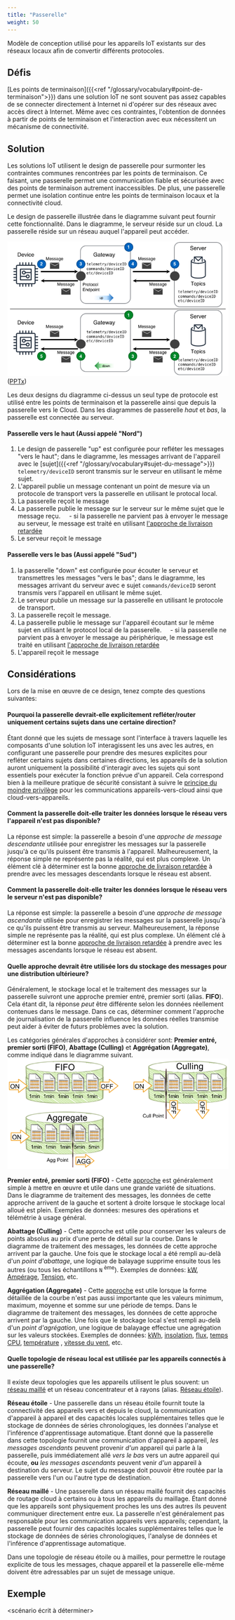 ```yaml
---
title: "Passerelle"
weight: 50
---
```


<!-- {{< synopsis-gateway >}} -->

Modèle de conception utilisé pour les appareils IoT existants sur des réseaux locaux afin de convertir différents protocoles.

<!--more-->

## Défis

[Les points de terminaison]({{<ref "/glossary/vocabulary#point-de-terminaison">}}) dans une solution IoT ne sont souvent pas assez capables de se connecter directement à Internet ni d'opérer sur des réseaux avec accès direct à Internet. Même avec ces contraintes, l'obtention de données à partir de points de terminaison et l'interaction avec eux nécessitent un mécanisme de connectivité.

## Solution

Les solutions IoT utilisent le design de passerelle pour surmonter les contraintes communes rencontrées par les points de terminaison. Ce faisant, une passerelle permet une communication fiable et sécurisée avec des points de terminaison autrement inaccessibles. De plus, une passerelle permet une isolation continue entre les points de terminaison locaux et la connectivité cloud.

Le design de passerelle illustrée dans le diagramme suivant peut fournir cette fonctionnalité. Dans le diagramme, le serveur réside sur un cloud. La passerelle réside sur un réseau auquel l'appareil peut accéder.

![Design de la passerelle](gateway.png) ([PPTx](/iot-atlas-patterns.pptx))

Les deux designs du diagramme ci-dessus un seul type de protocole est utilisé entre les points de terminaison et la passerelle ainsi que depuis la passerelle vers le Cloud. Dans les diagrammes de passerelle _haut_ et _bas_, la passerelle est connectée au serveur.

#### Passerelle vers le haut (Aussi appelé "Nord")

1. Le design de passerelle "up" est configurée pour refléter les messages "vers le haut"; dans le diagramme, les messages arrivant de l'appareil avec le [sujet]({{<ref "/glossary/vocabulary#sujet-du-message">}}) `telemetry/deviceID` seront transmis sur le serveur en utilisant le même sujet.
2. L'appareil publie un message contenant un point de mesure via un protocole de transport vers la passerelle en utilisant le protocal local.
3. La passerelle reçoit le message
4. La passerelle publie le message sur le serveur sur le même sujet que le message reçu.
       - si la passerelle ne parvient pas à envoyer le message au serveur, le message est traité en utilisant [l'approche de livraison retardée](#quelle-approche-devrait-être-utilisée-lors-du-stockage-des-messages-pour-une-distribution-ultérieure)
5. Le serveur reçoit le message

#### Passerelle vers le bas (Aussi appelé "Sud")

1. la passerelle "down" est configurée pour écouter le serveur et transmettres les messages "vers le bas"; dans le diagramme, les messages arrivant du serveur avec e sujet `commands/deviceID` seront transmis vers l'appareil en utilisant le même sujet.
2. Le serveur publie un message sur la passerelle en utilisant le protocole de transport.
3. La passerelle reçoit le message.
4. La passerelle publie le message sur l'appareil écoutant sur le même sujet en utilisant le protocol local de la passerelle.
       - si la passerelle ne parvient pas à envoyer le message au périphérique, le message est traité en utilisant [l'approche de livraison retardée](#quelle-approche-devrait-être-utilisée-lors-du-stockage-des-messages-pour-une-distribution-ultérieure)
5. L'appareil reçoit le message

## Considérations

Lors de la mise en œuvre de ce design, tenez compte des questions suivantes:

#### Pourquoi la passerelle devrait-elle explicitement refléter/router uniquement certains sujets dans une certaine direction?

Étant donné que les sujets de message sont l'interface à travers laquelle les composants d'une solution IoT interagissent les uns avec les autres, en configurant une passerelle pour prendre des mesures explicites pour refléter certains sujets dans certaines directions, les appareils de la solution auront uniquement la possibilité d'interagir avec les sujets qui sont essentiels pour exécuter la fonction prévue d'un appareil. Cela correspond bien à la meilleure pratique de sécurité consistant à suivre le [principe du moindre privilège](https://en.wikipedia.org/wiki/Principle_of_least_privilege) pour les communications appareils-vers-cloud ainsi que cloud-vers-appareils.

#### Comment la passerelle doit-elle traiter les données lorsque le réseau vers l'appareil n'est pas disponible?

La réponse est simple: la passerelle a besoin d'une _approche de message descendante_ utilisée pour enregistrer les messages sur la passerelle jusqu'à ce qu'ils puissent être transmis à l'appareil.
Malheureusement, la réponse simple ne représente pas la réalité, qui est plus complexe. Un élément clé à déterminer est la bonne [approche de livraison retardée](#quelle-approche-devrait-être-utilisée-lors-du-stockage-des-messages-pour-une-distribution-ultérieure) à prendre avec les messages descendants lorsque le réseau est absent.

#### Comment la passerelle doit-elle traiter les données lorsque le réseau vers le serveur n'est pas disponible?

La réponse est simple: la passerelle a besoin d'une _approche de message ascendante_ utilisée pour enregistrer les messages sur la passerelle jusqu'à ce qu'ils puissent être transmis au serveur.
Malheureusement, la réponse simple ne représente pas la réalité, qui est plus complexe. Un élément clé à déterminer est la bonne [approche de livraison retardée](#quelle-approche-devrait-être-utilisée-lors-du-stockage-des-messages-pour-une-distribution-ultérieure) à prendre avec les messages ascendants lorsque le réseau est absent.

#### Quelle approche devrait être utilisée lors du stockage des messages pour une distribution ultérieure?

Généralement, le stockage local et le traitement des messages sur la passerelle suivront une approche premier entré, premier sorti (alias. **FIFO**). Cela étant dit, la réponse _peut_ être différente selon les données réellement contenues dans le message. Dans ce cas, déterminer comment l'approche de journalisation de la passerelle influence les données réelles transmise peut aider à éviter de futurs problèmes avec la solution.

Les catégories générales d'approches à considérer sont: **Premier entré, premier sorti (FIFO)**, **Abattage (Culling)** et **Aggrégation (Aggregate)**, comme indiqué dans le diagramme suivant.
![Algorithmes de traitement des messages](algorithms.png)

**Premier entré, premier sorti (FIFO)** - Cette [approche](https://en.wikipedia.org/wiki/FIFO_ "computing_and_electronics") est généralement simple à mettre en œuvre et utile dans une grande variété de situations. Dans le diagramme de traitement des messages, les données de cette approche arrivent de la gauche et sortent à droite lorsque le stockage local alloué est plein. Exemples de données: mesures des opérations et télémétrie à usage général.

**Abattage (Culling)** - Cette approche est utile pour conserver les valeurs de points absolus au prix d'une perte de détail sur la courbe. Dans le diagramme de traitement des messages, les données de cette approche arrivent par la gauche. Une fois que le stockage local a été rempli au-delà d'un _point d'abattage_, une logique de balayage supprime ensuite tous les autres (ou tous les échantillons `N` <sup>ème</sup>). Exemples de données: [kW](https://en.wikipedia.org/wiki/Watt#Kilowatt), [Ampérage](https://en.wikipedia.org/wiki/Amperage), [Tension](https://en.wikipedia.org/wiki/Voltage), etc.

**Aggrégation (Aggregate)** - Cette [approche](https://en.wikipedia.org/wiki/Aggregate_function) est utile lorsque la forme détaillée de la courbe n'est pas aussi importante que les valeurs minimum, maximum, moyenne et somme sur une période de temps. Dans le diagramme de traitement des messages, les données de cette approche arrivent par la gauche. Une fois que le stockage local s'est rempli au-delà d'un _point d'agrégation_, une logique de balayage effectue une agrégation sur les valeurs stockées. Exemples de données: [kWh](https://en.wikipedia.org/wiki/Kilowatt_hour), [insolation](https://en.wikipedia.org/wiki/insolation), [flux](https://en.wikipedia.org/wiki/Flow_measurement), [temps CPU](https://en.wikipedia.org/wiki/CPU_time), [température](https://en.wikipedia.org/wiki/Temperature) , [vitesse du vent](https://en.wikipedia.org/wiki/Wind_speed), etc.

#### Quelle topologie de réseau local est utilisée par les appareils connectés à une passerelle?

Il existe deux topologies que les appareils utilisent le plus souvent: un [réseau maillé](https://en.wikipedia.org/wiki/Mesh_networking) et un réseau concentrateur et à rayons (alias. [Réseau étoile](https://en.wikipedia.org/wiki/Network_topology#Star)).

**Réseau étoile** - Une passerelle dans un réseau étoile fournit toute la connectivité des appareils vers et depuis le cloud, la communication d'appareil à appareil et des capacités locales supplémentaires telles que le stockage de données de séries chronologiques, les données l'analyse et l'inférence d'apprentissage automatique. Étant donné que la passerelle dans cette topologie fournit une communication d'appareil à appareil, _les messages ascendants_ peuvent provenir _d'un_ appareil qui parle à la passerelle, puis immédiatement allé _vers le bas_ vers un autre appareil qui écoute, **ou** _les messages ascendants_ peuvent venir _d'un_ appareil à destination du serveur. Le sujet du message doit pouvoir être routée par la passerelle vers l'un ou l'autre type de destination.

**Réseau maillé** - Une passerelle dans un réseau maillé fournit des capacités de routage cloud à certains ou à tous les appareils du maillage. Étant donné que les appareils sont physiquement proches les uns des autres ils peuvent communiquer directement entre eux. La passerelle n'est généralement pas responsable pour les communication appareils vers appareils; cependant, la passerelle peut fournir des capacités locales supplémentaires telles que le stockage de données de séries chronologiques, l'analyse de données et l'inférence d'apprentissage automatique.

Dans une topologie de réseau étoile ou à mailles, pour permettre le routage explicite de tous les messages, chaque appareil et la passerelle elle-même doivent être adressables par un sujet de message unique.

## Exemple

<scénario écrit à déterminer>
